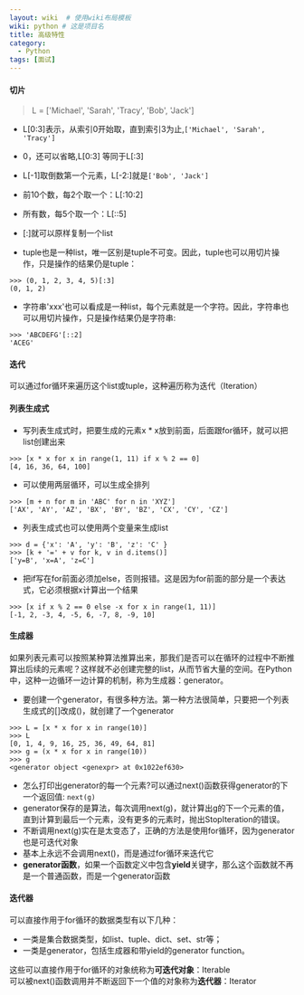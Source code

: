 ```yaml
---
layout: wiki  # 使用wiki布局模板
wiki: python # 这是项目名
title: 高级特性
category:
  - Python
tags: [面试]
---
```


#### 切片
> L = ['Michael', 'Sarah', 'Tracy', 'Bob', 'Jack']

- L[0:3]表示，从索引0开始取，直到索引3为止,`['Michael', 'Sarah', 'Tracy']`
- 0，还可以省略,L[0:3] 等同于L[:3]
- L[-1]取倒数第一个元素，L[-2:]就是`['Bob', 'Jack']`
- 前10个数，每2个取一个：L[:10:2]
- 所有数，每5个取一个：L[::5]
- [:]就可以原样复制一个list

- tuple也是一种list，唯一区别是tuple不可变。因此，tuple也可以用切片操作，只是操作的结果仍是tuple：
```
>>> (0, 1, 2, 3, 4, 5)[:3]
(0, 1, 2)
```
- 字符串'xxx'也可以看成是一种list，每个元素就是一个字符。因此，字符串也可以用切片操作，只是操作结果仍是字符串:
```
>>> 'ABCDEFG'[::2]
'ACEG'
```

#### 迭代
可以通过for循环来遍历这个list或tuple，这种遍历称为迭代（Iteration）

#### 列表生成式
- 写列表生成式时，把要生成的元素x * x放到前面，后面跟for循环，就可以把list创建出来
```
>>> [x * x for x in range(1, 11) if x % 2 == 0]
[4, 16, 36, 64, 100]
```
- 可以使用两层循环，可以生成全排列
```
>>> [m + n for m in 'ABC' for n in 'XYZ']
['AX', 'AY', 'AZ', 'BX', 'BY', 'BZ', 'CX', 'CY', 'CZ']
```
- 列表生成式也可以使用两个变量来生成list
```
>>> d = {'x': 'A', 'y': 'B', 'z': 'C' }
>>> [k + '=' + v for k, v in d.items()]
['y=B', 'x=A', 'z=C']
```
- 把if写在for前面必须加else，否则报错。这是因为for前面的部分是一个表达式，它必须根据x计算出一个结果
```
>>> [x if x % 2 == 0 else -x for x in range(1, 11)]
[-1, 2, -3, 4, -5, 6, -7, 8, -9, 10]
```

#### 生成器
如果列表元素可以按照某种算法推算出来，那我们是否可以在循环的过程中不断推算出后续的元素呢？这样就不必创建完整的list，从而节省大量的空间。在Python中，这种一边循环一边计算的机制，称为生成器：generator。
- 要创建一个generator，有很多种方法。第一种方法很简单，只要把一个列表生成式的[]改成()，就创建了一个generator
```
>>> L = [x * x for x in range(10)]
>>> L
[0, 1, 4, 9, 16, 25, 36, 49, 64, 81]
>>> g = (x * x for x in range(10))
>>> g
<generator object <genexpr> at 0x1022ef630>
```
- 怎么打印出generator的每一个元素?可以通过next()函数获得generator的下一个返回值: `next(g)`
- generator保存的是算法，每次调用next(g)，就计算出g的下一个元素的值，直到计算到最后一个元素，没有更多的元素时，抛出StopIteration的错误。
- 不断调用next(g)实在是太变态了，正确的方法是使用for循环，因为generator也是可迭代对象
- 基本上永远不会调用next()，而是通过for循环来迭代它
- **generator函数**，如果一个函数定义中包含**yield**关键字，那么这个函数就不再是一个普通函数，而是一个generator函数


#### 迭代器
可以直接作用于for循环的数据类型有以下几种：
- 一类是集合数据类型，如list、tuple、dict、set、str等；
- 一类是generator，包括生成器和带yield的generator function。

这些可以直接作用于for循环的对象统称为**可迭代对象**：Iterable  
可以被next()函数调用并不断返回下一个值的对象称为**迭代器**：Iterator